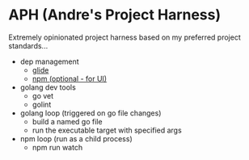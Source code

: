 # APH (Andre's Project Harness)
Extremely opinionated project harness based on my preferred project standards...
  * dep management
    * [glide](https://glide.sh/)
    * [npm (optional - for UI)](https://www.npmjs.com/)
  * golang dev tools
    * go vet
    * golint
  * golang loop (triggered on go file changes)
    * build a named go file
    * run the executable target with specified args
  * npm loop (run as a child process)
    * npm run watch
